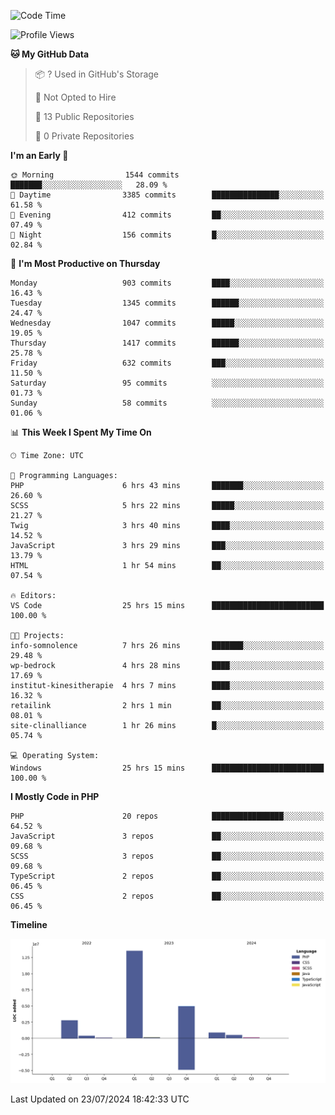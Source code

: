 <!--START_SECTION:waka-->
![Code Time](http://img.shields.io/badge/Code%20Time-1%2C786%20hrs%2057%20mins-blue)

![Profile Views](http://img.shields.io/badge/Profile%20Views-0-blue)

**🐱 My GitHub Data** 

> 📦 ? Used in GitHub's Storage 
 > 
> 🚫 Not Opted to Hire
 > 
> 📜 13 Public Repositories 
 > 
> 🔑 0 Private Repositories 
 > 
**I'm an Early 🐤** 

```text
🌞 Morning                1544 commits        ███████░░░░░░░░░░░░░░░░░░   28.09 % 
🌆 Daytime                3385 commits        ███████████████░░░░░░░░░░   61.58 % 
🌃 Evening                412 commits         ██░░░░░░░░░░░░░░░░░░░░░░░   07.49 % 
🌙 Night                  156 commits         █░░░░░░░░░░░░░░░░░░░░░░░░   02.84 % 
```
📅 **I'm Most Productive on Thursday** 

```text
Monday                   903 commits         ████░░░░░░░░░░░░░░░░░░░░░   16.43 % 
Tuesday                  1345 commits        ██████░░░░░░░░░░░░░░░░░░░   24.47 % 
Wednesday                1047 commits        █████░░░░░░░░░░░░░░░░░░░░   19.05 % 
Thursday                 1417 commits        ██████░░░░░░░░░░░░░░░░░░░   25.78 % 
Friday                   632 commits         ███░░░░░░░░░░░░░░░░░░░░░░   11.50 % 
Saturday                 95 commits          ░░░░░░░░░░░░░░░░░░░░░░░░░   01.73 % 
Sunday                   58 commits          ░░░░░░░░░░░░░░░░░░░░░░░░░   01.06 % 
```


📊 **This Week I Spent My Time On** 

```text
🕑︎ Time Zone: UTC

💬 Programming Languages: 
PHP                      6 hrs 43 mins       ███████░░░░░░░░░░░░░░░░░░   26.60 % 
SCSS                     5 hrs 22 mins       █████░░░░░░░░░░░░░░░░░░░░   21.27 % 
Twig                     3 hrs 40 mins       ████░░░░░░░░░░░░░░░░░░░░░   14.52 % 
JavaScript               3 hrs 29 mins       ███░░░░░░░░░░░░░░░░░░░░░░   13.79 % 
HTML                     1 hr 54 mins        ██░░░░░░░░░░░░░░░░░░░░░░░   07.54 % 

🔥 Editors: 
VS Code                  25 hrs 15 mins      █████████████████████████   100.00 % 

🐱‍💻 Projects: 
info-somnolence          7 hrs 26 mins       ███████░░░░░░░░░░░░░░░░░░   29.48 % 
wp-bedrock               4 hrs 28 mins       ████░░░░░░░░░░░░░░░░░░░░░   17.69 % 
institut-kinesitherapie  4 hrs 7 mins        ████░░░░░░░░░░░░░░░░░░░░░   16.32 % 
retailink                2 hrs 1 min         ██░░░░░░░░░░░░░░░░░░░░░░░   08.01 % 
site-clinalliance        1 hr 26 mins        █░░░░░░░░░░░░░░░░░░░░░░░░   05.74 % 

💻 Operating System: 
Windows                  25 hrs 15 mins      █████████████████████████   100.00 % 
```

**I Mostly Code in PHP** 

```text
PHP                      20 repos            ████████████████░░░░░░░░░   64.52 % 
JavaScript               3 repos             ██░░░░░░░░░░░░░░░░░░░░░░░   09.68 % 
SCSS                     3 repos             ██░░░░░░░░░░░░░░░░░░░░░░░   09.68 % 
TypeScript               2 repos             ██░░░░░░░░░░░░░░░░░░░░░░░   06.45 % 
CSS                      2 repos             ██░░░░░░░░░░░░░░░░░░░░░░░   06.45 % 
```



**Timeline**

![Lines of Code chart](https://raw.githubusercontent.com/tahar-elgunaoui/tahar-elgunaoui/main/assets/bar_graph.png)


 Last Updated on 23/07/2024 18:42:33 UTC
<!--END_SECTION:waka-->
